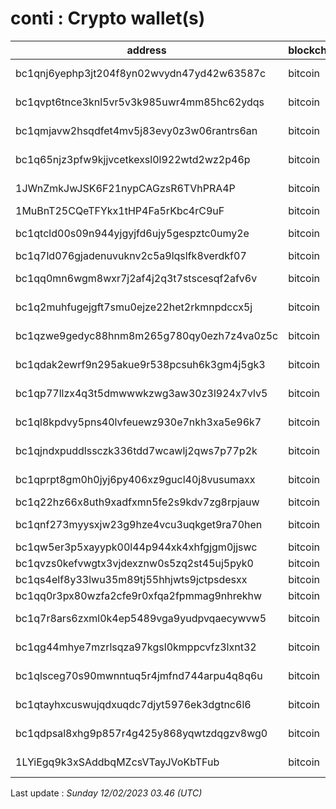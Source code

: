 # conti : Crypto wallet(s)

| address | blockchain | Balance |
|---|---|---|
| bc1qnj6yephp3jt204f8yn02wvydn47yd42w63587c | bitcoin | $ 2011769 |
| bc1qvpt6tnce3knl5vr5v3k985uwr4mm85hc62ydqs | bitcoin | $ 438246 |
| bc1qmjavw2hsqdfet4mv5j83evy0z3w06rantrs6an | bitcoin | $ 483825 |
| bc1q65njz3pfw9kjjvcetkexsl0l922wtd2wz2p46p | bitcoin | $ 5377027 |
| 1JWnZmkJwJSK6F21nypCAGzsR6TVhPRA4P | bitcoin | $ 2523038 |
| 1MuBnT25CQeTFYkx1tHP4Fa5rKbc4rC9uF | bitcoin | $ 1941 |
| bc1qtcld00s09n944yjgyjfd6ujy5gespztc0umy2e | bitcoin | $ 451328 |
| bc1q7ld076gjadenuvuknv2c5a9lqslfk8verdkf07 | bitcoin | $ 91928 |
| bc1qq0mn6wgm8wxr7j2af4j2q3t7stscesqf2afv6v | bitcoin | $ 316585 |
| bc1q2muhfugejgft7smu0ejze22het2rkmnpdccx5j | bitcoin | $ 345309 |
| bc1qzwe9gedyc88hnm8m265g780qy0ezh7z4va0z5c | bitcoin | $ 168135 |
| bc1qdak2ewrf9n295akue9r538pcsuh6k3gm4j5gk3 | bitcoin | $ 152921 |
| bc1qp77llzx4q3t5dmwwwkzwg3aw30z3l924x7vlv5 | bitcoin | $ 202505 |
| bc1ql8kpdvy5pns40lvfeuewz930e7nkh3xa5e96k7 | bitcoin | $ 170895 |
| bc1qjndxpuddlssczk336tdd7wcawlj2qws7p77p2k | bitcoin | $ 150062 |
| bc1qprpt8gm0h0jyj6py406xz9gucl40j8vusumaxx | bitcoin | $ 100918 |
| bc1q22hz66x8uth9xadfxmn5fe2s9kdv7zg8rpjauw | bitcoin | $ 99579 |
| bc1qnf273myysxjw23g9hze4vcu3uqkget9ra70hen | bitcoin | $ 703100 |
| bc1qw5er3p5xayypk00l44p944xk4xhfgjgm0jjswc | bitcoin | $ 0 |
| bc1qvzs0kefvwgtx3vjdexznw0s5zq2st45uj5pyk0 | bitcoin | $ 497 |
| bc1qs4elf8y33lwu35m89tj55hhjwts9jctpsdesxx | bitcoin | $ 0 |
| bc1qq0r3px80wzfa2cfe9r0xfqa2fpmmag9nhrekhw | bitcoin | $ 0 |
| bc1q7r8ars6zxml0k4ep5489vga9yudpvqaecywvw5 | bitcoin | $ 451395 |
| bc1qg44mhye7mzrlsqza97kgsl0kmppcvfz3lxnt32 | bitcoin | $ 508595 |
| bc1qlsceg70s90mwnntuq5r4jmfnd744arpu4q8q6u | bitcoin | $ 756975 |
| bc1qtayhxcuswujqdxuqdc7djyt5976ek3dgtnc6l6 | bitcoin | $ 203101 |
| bc1qdpsal8xhg9p857r4g425y868yqwtzdqgzv8wg0 | bitcoin | $ 598980 |
| 1LYiEgq9k3xSAddbqMZcsVTayJVoKbTFub | bitcoin | $ 1118168 |

Last update : _Sunday 12/02/2023 03.46 (UTC)_

